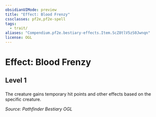 ```yaml
---
obsidianUIMode: preview
title: "Effect: Blood Frenzy"
cssclasses: pf2e,pf2e-spell
tags:
  - trait/
aliases: "Compendium.pf2e.bestiary-effects.Item.ScZ8tlV5zS0Jwnqn"
license: OGL
---
```

# Effect: Blood Frenzy
## Level 1
### 






The creature gains temporary hit points and other effects based on the specific creature.

*Source: Pathfinder Bestiary*
*OGL*